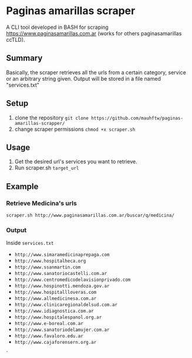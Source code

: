# Paginas amarillas scraper

A CLI tool developed in BASH for scraping https://www.paginasamarillas.com.ar (works for others paginasamarillas ccTLD).

## Summary

Basically, the scraper retrieves all the urls from a certain category, service or an arbitrary string given. Output will be stored in a file named "services.txt"

## Setup

1. clone the repository `git clone https://github.com/mauhftw/paginas-amarillas-scrapper/`
2. change scraper permissions `chmod +x scraper.sh`

## Usage

1. Get the desired url's services you want to retrieve.
2. Run scraper.sh `target_url`

## Example

### Retrieve Medicina's urls

`scraper.sh http://www.paginasamarillas.com.ar/buscar/q/medicina/`

### Output

Inside `services.txt`

- `http://www.simaramedicinaprepaga.com`
- `http://www.hospitalheca.org`
- `http://www.ssanmartin.com`
- `http://www.sanatoriocastelli.com.ar`
- `http://www.centromedicodelavisionprivado.com`
- `http://www.hospinotti.mendoza.gov.ar`
- `http://www.hospitallloveras.com`
- `http://www.allmedicinesa.com.ar`
- `http://www.clinicaregionaldelsud.com.ar`
- `http://www.idiagnostica.com.ar`
- `http://www.hospitalespanol.org.ar`
- `http://www.e-boreal.com.ar`
- `http://www.sanatoriodelamujer.com.ar`
- `http://www.favaloro.edu.ar`
- `http://www.cajaforensern.org.ar`

`

